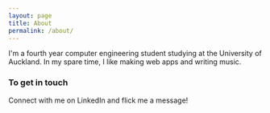 ```yaml
---
layout: page
title: About
permalink: /about/
---
```


I'm a fourth year computer engineering student studying at the University of Auckland. In my spare time, I like making web apps and writing music.

### To get in touch

Connect with me on LinkedIn and flick me a message!
